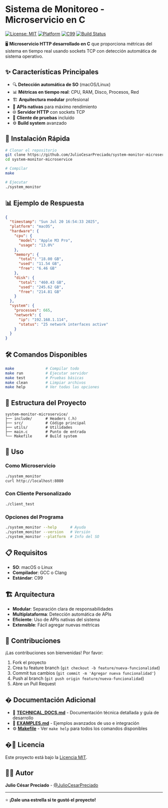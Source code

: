 # Sistema de Monitoreo - Microservicio en C

[![License: MIT](https://img.shields.io/badge/License-MIT-yellow.svg)](https://opensource.org/licenses/MIT)
[![Platform](https://img.shields.io/badge/Platform-macOS%20%7C%20Linux-blue.svg)]()
[![C99](https://img.shields.io/badge/C-99-blue.svg)]()
[![Build Status](https://img.shields.io/badge/Build-Passing-green.svg)]()

🖥️ **Microservicio HTTP desarrollado en C** que proporciona métricas del sistema en tiempo real usando sockets TCP con detección automática de sistema operativo.

## ✨ Características Principales

- 🔍 **Detección automática de SO** (macOS/Linux)
- 📊 **Métricas en tiempo real**: CPU, RAM, Disco, Procesos, Red
- 🏗️ **Arquitectura modular** profesional
- 🚀 **APIs nativas** para máximo rendimiento
- 🌐 **Servidor HTTP** con sockets TCP
- 🧪 **Cliente de pruebas** incluido
- ⚙️ **Build system** avanzado

## 🚀 Instalación Rápida

```bash
# Clonar el repositorio
git clone https://github.com/JulioCesarPreciado/system-monitor-microservice.git
cd system-monitor-microservice

# Compilar
make

# Ejecutar
./system_monitor
```

## 📊 Ejemplo de Respuesta

```json
{
  "timestamp": "Sun Jul 20 16:54:33 2025",
  "platform": "macOS",
  "hardware": {
    "cpu": {
      "model": "Apple M3 Pro",
      "usage": "13.0%"
    },
    "memory": {
      "total": "18.00 GB",
      "used": "11.54 GB",
      "free": "6.46 GB"
    },
    "disk": {
      "total": "460.43 GB",
      "used": "245.62 GB",
      "free": "214.81 GB"
    }
  },
  "system": {
    "processes": 665,
    "network": {
      "ip": "192.168.1.114",
      "status": "25 network interfaces active"
    }
  }
}
```

## 🛠️ Comandos Disponibles

```bash
make              # Compilar todo
make run          # Ejecutar servidor
make test         # Pruebas básicas
make clean        # Limpiar archivos
make help         # Ver todas las opciones
```

## 📁 Estructura del Proyecto

```
system-monitor-microservice/
├── include/      # Headers (.h)
├── src/          # Código principal
├── utils/        # Utilidades
├── main.c        # Punto de entrada
└── Makefile      # Build system
```

## 🎯 Uso

### Como Microservicio
```bash
./system_monitor
curl http://localhost:8080
```

### Con Cliente Personalizado
```bash
./client_test
```

### Opciones del Programa
```bash
./system_monitor --help      # Ayuda
./system_monitor --version   # Versión
./system_monitor --platform  # Info del SO
```

## 📋 Requisitos

- **SO**: macOS o Linux
- **Compilador**: GCC o Clang
- **Estándar**: C99

## 🏗️ Arquitectura

- **Modular**: Separación clara de responsabilidades
- **Multiplataforma**: Detección automática de APIs
- **Eficiente**: Uso de APIs nativas del sistema
- **Extensible**: Fácil agregar nuevas métricas

## 🤝 Contribuciones

¡Las contribuciones son bienvenidas! Por favor:

1. Fork el proyecto
2. Crea tu feature branch (`git checkout -b feature/nueva-funcionalidad`)
3. Commit tus cambios (`git commit -m 'Agregar nueva funcionalidad'`)
4. Push al branch (`git push origin feature/nueva-funcionalidad`)
5. Abre un Pull Request

## � Documentación Adicional

- 📖 **[TECHNICAL_DOCS.md](TECHNICAL_DOCS.md)** - Documentación técnica detallada y guía de desarrollo
- 🧪 **[EXAMPLES.md](EXAMPLES.md)** - Ejemplos avanzados de uso e integración
- ⚙️ **[Makefile](Makefile)** - Ver `make help` para todos los comandos disponibles

## �📄 Licencia

Este proyecto está bajo la [Licencia MIT](LICENSE).

## 👨‍💻 Autor

**Julio César Preciado** - [@JulioCesarPreciado](https://github.com/JulioCesarPreciado)

---

⭐ **¡Dale una estrella si te gustó el proyecto!**
